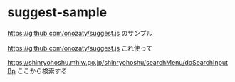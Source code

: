 # suggest-sample
https://github.com/onozaty/suggest.js のサンプル

https://github.com/onozaty/suggest.js
これ使って

https://shinryohoshu.mhlw.go.jp/shinryohoshu/searchMenu/doSearchInputBp
ここから検索する
